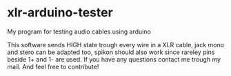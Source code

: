# xlr-arduino-tester
My program for testing audio cables using arduino


This software sends HIGH state trough every wire in a XLR cable, jack mono and stero can be adapted too, spikon should also work since rareley pins beside 1+ and 1- are used.
If you have any questions contact me trough my mail. And feel free to contribute!
